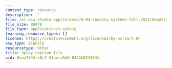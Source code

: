 ```yaml
---
content_type: resource
description: ''
file: /ol-ocw-studio-app/courses/9-04-sensory-systems-fall-2013/8eaa7534e8c751aea5d68442b8218041_rGYhDvz066I.vtt
file_size: 88478
file_type: application/x-subrip
learning_resource_types: []
license: https://creativecommons.org/licenses/by-nc-sa/4.0/
ocw_type: OCWFile
resourcetype: Other
title: 3play caption file
uid: 8eaa7534-e8c7-51ae-a5d6-8442b8218041
---
```

